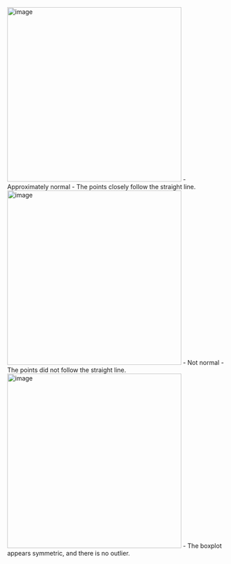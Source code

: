 <img width="400" alt="image" src="https://github.com/user-attachments/assets/92401e07-5455-4018-a185-afb7e83af406" />  
- Approximately normal
- The points closely follow the straight line.

<img width="400" alt="image" src="https://github.com/user-attachments/assets/ef00420b-6999-401f-969b-3871c1e91226" />
- Not normal
- The points did not follow the straight line.  

<img width="400" alt="image" src="https://github.com/user-attachments/assets/b9db13af-9094-432d-a162-d1f48e85a152" />  
- The boxplot appears symmetric, and there is no outlier.
